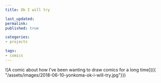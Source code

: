```yaml
---
title: Ok I will try

last_updated: 
permalink: 
published: true

categories:
- projects

tags:
- comics
---
```


![A comic about how I’ve been wanting to draw comics for a long time]({{ "/assets/images/2018-06-10-yonkoma-ok-i-will-try.jpg"}})